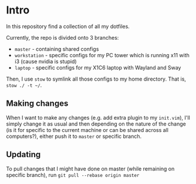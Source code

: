 # Intro

In this repository find a collection of all my dotfiles.

Currently, the repo is divided onto 3 branches:

- `master` - containing shared configs
- `workstation` - specific configs for my PC tower which is running x11 with i3 (cause nvidia is stupid)
- `laptop` - specific configs for my X1C6 laptop with Wayland and Sway

Then, I use `stow` to symlink all those configs to my home directory. That is, `stow ./ -t ~/`.

## Making changes

When I want to make any changes (e.g. add extra plugin to my `init.vim`), I'll simply change it as usual and then depending on the nature of the change (is it for specific to the current machine or can be shared across all computers?), either push it to `master` or specific branch.

## Updating

To pull changes that I might have done on master (while remaining on specific branch), run `git pull --rebase origin master`
